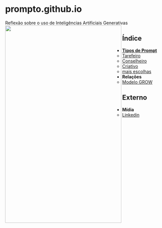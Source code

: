 # prompto.github.io
Reflexão sobre o uso de Inteligências Artificiais Generativas
<img src="https://github.com/user-attachments/assets/72ccf5cc-3db2-429a-aff7-3ac1cb92407e" align="left" width="375" height="637">

## Índice
- **[Tipos de Prompt](tipos-de-prompt/)**
  - [Tarefeiro](tipos-de-prompt/tarefeiro.md)
  - [Conselheiro](tipos-de-prompt/conselheiro.md)
  - [Criativo](tipos-de-prompt/criativo.md)
  - [mais escolhas](tipos-de-prompt/mais-escolhas)
- **Relações**
  - [Modelo GROW](https://www.perplexity.ai/search/grow-e-um-acronimo-para-goal-m-0Fvr6CKGRBOUOlngLHzf6g)
 ## Externo
 - **Mídia**
   - [Linkedin](midia/linkedin.md)
